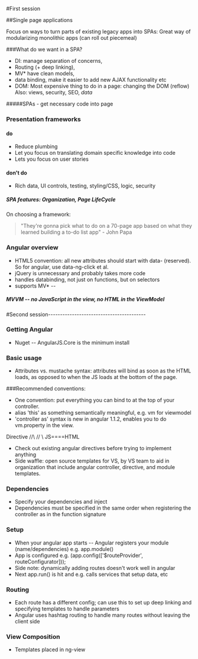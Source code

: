 #First session

##Single page applications

Focus on ways to turn parts of existing legacy apps into SPAs: Great way of modularizing monolithic apps (can roll out piecemeal)

###What do we want in a SPA? 
- DI: manage separation of concerns, 
- Routing (+ deep linking), 
- MV* have clean models, 
- data binding, make it easier to add new AJAX functionality etc
- DOM: Most expensive thing to do in a page: changing the DOM (reflow)
Also: views, security, SEO, *data*

#####SPAs - get necessary code into page

### Presentation frameworks
#### do
- Reduce plumbing
- Let you focus on translating domain specific knowledge into code
- Lets you focus on user stories
#### don't do
- Rich data, UI controls, testing, styling/CSS, logic, security

##### SPA features: Organization, Page LifeCycle
On choosing a framework:
> "They're gonna pick what to do on a 70-page app based on what they learned building a to-do list app" - John Papa

### Angular overview
- HTML5 convention: all new attributes should start with data- (reserved). So for angular, use data-ng-click et al.
- jQuery is unnecessary and probably takes more code
- handles databinding, not just on functions, but on selectors
- supports MV* --
##### MVVM -- no JavaScript in the view, no HTML in the ViewModel


#Second session-----------------------------------------
### Getting Angular
- Nuget -- AngularJS.Core is the minimum install

### Basic usage
- Attributes vs. mustache syntax: attributes will bind as soon as the HTML loads, as opposed to when the JS loads at the bottom of the page.

###Recommended conventions:

- One convention: put everything you can bind to at the top of your controller.
- alias 'this' as something semantically meaningful, e.g. vm for viewmodel
- 'controller as' syntax is new in angular 1.1.2, enables you to do vm.property in the view.

Directive
  //\\
//    \\
JS====HTML

- Check out existing angular directives before trying to implement anything
- Side waffle: open source templates for VS, by VS team to aid in organization that include angular controller, directive, and module templates. 

### Dependencies
- Specify your dependencies and inject
- Dependencies must be specified in the same order when registering the controller as in the function signature

### Setup
- When your angular app starts -- Angular registers your module (name/dependencies) e.g. app.module()
- App is configured e.g. (app.config(['$routeProvider', routeConfigurator]));
- Side note: dynamically adding routes doesn't work well in angular
- Next app.run() is hit and e.g. calls services that setup data, etc

### Routing
- Each route has a different config; can use this to set up deep linking and specifying templates to handle parameters
- Angular uses hashtag routing to handle many routes without leaving the client side

### View Composition
- Templates placed in ng-view
